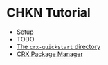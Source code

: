 # CHKN Tutorial

- [Setup](setup.md)
- TODO
- [The `crx-quickstart` directory](crx-quickstart.md)
- [CRX Package Manager](crx-package-manager/crx-package-manager.md)
